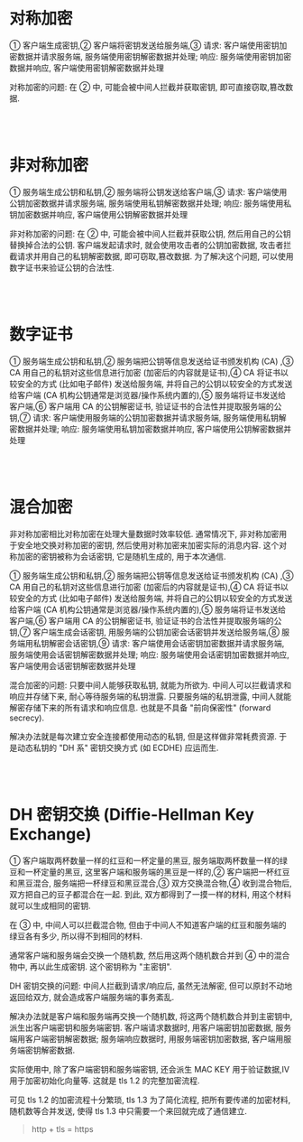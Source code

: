 # 对称加密

① 客户端生成密钥,② 客户端将密钥发送给服务端,③ 请求: 客户端使用密钥加密数据并请求服务端, 服务端使用密钥解密数据并处理; 响应: 服务端使用密钥加密数据并响应, 客户端使用密钥解密数据并处理

对称加密的问题: 在 ② 中, 可能会被中间人拦截并获取密钥, 即可直接窃取,篡改数据.

<br><br>

# 非对称加密

① 服务端生成公钥和私钥,② 服务端将公钥发送给客户端,③ 请求: 客户端使用公钥加密数据并请求服务端, 服务端使用私钥解密数据并处理; 响应: 服务端使用私钥加密数据并响应, 客户端使用公钥解密数据并处理

非对称加密的问题: 在 ② 中, 可能会被中间人拦截并获取公钥, 然后用自己的公钥替换掉合法的公钥. 客户端发起请求时, 就会使用攻击者的公钥加密数据, 攻击者拦截请求并用自己的私钥解密数据, 即可窃取,篡改数据. 为了解决这个问题, 可以使用数字证书来验证公钥的合法性.

<br><br>

# 数字证书

① 服务端生成公钥和私钥,② 服务端把公钥等信息发送给证书颁发机构 (CA) ,③ CA 用自己的私钥对这些信息进行加密 (加密后的内容就是证书),④ CA 将证书以较安全的方式 (比如电子邮件) 发送给服务端, 并将自己的公钥以较安全的方式发送给客户端 (CA 机构公钥通常是浏览器/操作系统内置的),⑤ 服务端将证书发送给客户端,⑥ 客户端用 CA 的公钥解密证书, 验证证书的合法性并提取服务端的公钥,⑦ 请求: 客户端使用服务端的公钥加密数据并请求服务端, 服务端使用私钥解密数据并处理; 响应: 服务端使用私钥加密数据并响应, 客户端使用公钥解密数据并处理

<br><br>

# 混合加密

非对称加密相比对称加密在处理大量数据时效率较低. 通常情况下, 非对称加密用于安全地交换对称加密的密钥, 然后使用对称加密来加密实际的消息内容. 这个对称加密的密钥被称为会话密钥, 它是随机生成的, 用于本次通信.

① 服务端生成公钥和私钥,② 服务端把公钥等信息发送给证书颁发机构 (CA) ,③ CA 用自己的私钥对这些信息进行加密 (加密后的内容就是证书),④ CA 将证书以较安全的方式 (比如电子邮件) 发送给服务端, 并将自己的公钥以较安全的方式发送给客户端 (CA 机构公钥通常是浏览器/操作系统内置的),⑤ 服务端将证书发送给客户端,⑥ 客户端用 CA 的公钥解密证书, 验证证书的合法性并提取服务端的公钥,⑦ 客户端生成会话密钥, 用服务端的公钥加密会话密钥并发送给服务端,⑧ 服务端用私钥解密会话密钥,⑨ 请求: 客户端使用会话密钥加密数据并请求服务端, 服务端使用会话密钥解密数据并处理; 响应: 服务端使用会话密钥加密数据并响应, 客户端使用会话密钥解密数据并处理

混合加密的问题: 只要中间人能够获取私钥, 就能为所欲为. 中间人可以拦截请求和响应并存储下来, 耐心等待服务端的私钥泄露. 只要服务端的私钥泄露, 中间人就能解密存储下来的所有请求和响应信息. 也就是不具备 "前向保密性" (forward secrecy).

解决办法就是每次建立安全连接都使用动态的私钥, 但是这样做非常耗费资源. 于是动态私钥的 "DH 系" 密钥交换方式 (如 ECDHE) 应运而生.

<br><br>

# DH 密钥交换 (Diffie-Hellman Key Exchange)

① 客户端取两杯数量一样的红豆和一杯定量的黑豆, 服务端取两杯数量一样的绿豆和一杯定量的黑豆, 这里客户端和服务端的黑豆是一样的,② 客户端把一杯红豆和黑豆混合, 服务端把一杯绿豆和黑豆混合,③ 双方交换混合物,④ 收到混合物后, 双方把自己的豆子都混合在一起. 到此, 双方都得到了一摸一样的材料, 用这个材料就可以生成相同的密钥.

在 ③ 中, 中间人可以拦截混合物, 但由于中间人不知道客户端的红豆和服务端的绿豆各有多少, 所以得不到相同的材料.

通常客户端和服务端会交换一个随机数, 然后用这两个随机数合并到 ④ 中的混合物中, 再以此生成密钥. 这个密钥称为 "主密钥".

DH 密钥交换的问题: 中间人拦截到请求/响应后, 虽然无法解密, 但可以原封不动地返回给双方, 就会造成客户端服务端的事务紊乱.

解决办法就是客户端和服务端再交换一个随机数, 将这两个随机数合并到主密钥中, 派生出客户端密钥和服务端密钥. 客户端请求数据时, 用客户端密钥加密数据, 服务端用客户端密钥解密数据; 服务端响应数据时, 用服务端密钥加密数据, 客户端用服务端密钥解密数据.

实际使用中, 除了客户端密钥和服务端密钥, 还会派生 MAC KEY 用于验证数据,IV 用于加密初始化向量等. 这就是 tls 1.2 的完整加密流程.

可见 tls 1.2 的加密流程十分繁琐, tls 1.3 为了简化流程, 把所有要传递的加密材料,随机数等合并发送, 使得 tls 1.3 中只需要一个来回就完成了通信建立.

> http + tls = https

<br>
